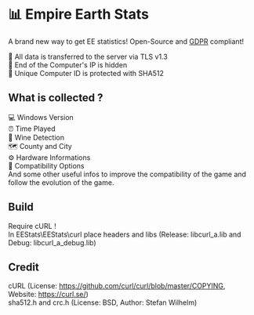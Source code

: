 # 📊 Empire Earth Stats
A brand new way to get EE statistics! Open-Source and [GDPR](https://ec.europa.eu/info/law/law-topic/data-protection/data-protection-eu_en) compliant!

🔐 All data is transferred to the server via TLS v1.3\
📡 End of the Computer's IP is hidden\
🔑 Unique Computer ID is protected with SHA512

## What is collected ?
💻 Windows Version\
⏰ Time Played\
🍷 Wine Detection\
🗺 County and City\
⚙ Hardware Informations\
🔧 Compatibility Options\
And some other useful infos to improve the compatibility of the game and follow the evolution of the game.

## Build
Require cURL ! \
In EEStats\EEStats\curl place headers and libs (Release: libcurl_a.lib and Debug: libcurl_a_debug.lib)

## Credit
cURL (License: https://github.com/curl/curl/blob/master/COPYING, Website: https://curl.se/) \
sha512.h and crc.h (License: BSD, Author: Stefan Wilhelm)